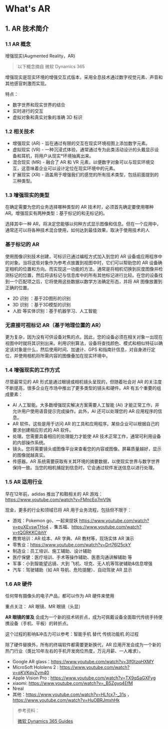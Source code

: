 # What's AR

## 1. AR 技术简介

### 1.1 AR 概念

增强现实(Augmented Reality，AR)

>以下概念摘自 微软 Dynamics 365

增强现实是现实环境的增强交互式版本，采用全息技术通过数字视觉元素、声音和其他感官刺激而实现。

特点：
* 数字世界和现实世界的结合
* 实时进行的交互
* 虚拟对象和真实对象的准确 3D 标识

### 1.2 相关技术

* 增强现实 (AR) - 旨在通过有限的交互在现实环境视图上添加数字元素。
* 虚拟现实 (VR) - 一种沉浸式体验，通常通过专为此类活动设计的头戴显示设备和耳机，将用户从现实*环境抽离出来。
* 混合现实 (MR) - 融合了 AR 和 VR 元素，以便数字对象可以与现实环境交互，这意味着企业可以设计定位在现实环境中的元素。
* 扩展现实 (XR) - 涵盖用于增强我们的感觉的所有技术类型，包括前面提到的三种类型。

### 1.3 增强现实的类型

在确定需要为您的业务选择哪种类型的 AR 技术时，必须首先确定要使用哪种 AR。增强现实有两种类型：基于标记的和无标记的。

选择其中一种 AR，将决定您能够以何种方式显示图像和信息。但在一个应用中，通常还可以将各种技术混合使用，如何达到最佳效果，取决于使用技术的人

### 基于标记的 AR

使用图像识别技术创建，可标识已通过编程方式加入到您的 AR 设备或应用程序中的对象。当将这些对象作为参考点放置到视图中时，它们可以帮助您的 AR 设备确定相机的位置和方向。而实现这一功能的方法，通常是将相机切换到灰度图像并检测标记的位置，然后将该标记与信息库中的所有其他标记进行比较。在您的设备找到一个匹配项之后，它将使用这些数据以数学方法确定形态，并将 AR 图像放置到正确的位置。

* 2D 识别 ：基于2D图形的识别
* 3D 识别 ：基于3D模型的识别
* 人脸 等实体识别：基于机器学习、人工智能

### 无直接可视标记 AR（基于地理位置的 AR）

更为复杂，因为没有可供设备对焦的点。因此，您的设备必须在相关对象一出现在视图中时就将其识别出来。利用识别算法，设备将查找颜色、模式和相似特征以确定该对象是什么，然后使用时间、加速计、GPS 和指南针信息，对自身进行定位，并使用相机将所需内容的图像叠加在现实环境中。


### 1.4 增强现实的工作方式

尽管最常见的 AR 形式是通过眼镜或相机镜头呈现的，但随着社会对 AR 的关注度不断提高，很多企业在市场中推出了更多类型的镜头和硬件。AR 有五个重要的组成要素：

* AI 人工智能。大多数增强现实解决方案需要人工智能 (AI) 才能正常工作，并允许用户使用语音提示完成操作。此外，AI 还可以处理您的 AR 应用程序的信息。
* AR 软件。这些是用于访问 AR 的工具和应用程序。某些企业可以根据自己的要求创建相应形式的 AR 软件。
* 处理。您需要具备相应的处理能力才能使 AR 技术正常工作，通常可利用设备的内部操作系统。
* 镜头。您将需要镜头或图像平台来查看您的内容或图像。屏幕质量越好，显示的图像就越真实。
* 传感器。AR 系统需要获取有关其环境的摘要数据，以使现实世界与数字世界保持一致。当您的相机捕捉到信息时，它会通过软件发送信息以进行处理。

### 1.5 AR 适用行业

早在12年前，adidas 推出了和鞋相关的 AR 游戏：https://www.youtube.com/watch?v=FMncEo7mV9k

现金，更多的行业和领域已将 AR 用于业务流程，包括但不限于：

* 游戏：Pokemon go、一起来捉妖 https://www.youtube.com/watch?v=puXEvswTHo4 、集五福、https://www.youtube.com/watch?v=tQGRKKCjbhY
* 教育培训：AR 绘本、AR 字典、AR 教材等，现场实体 AR 演示
* 零售业：https://www.youtube.com/watch?v=Drt76l25ckY
* 制造业：员工培训、施工辅助、设计辅助
* 医疗保健：医疗培训、手术等操作辅助、医患沟通讲解辅助 等
* 军事：小到智能望远镜、大到 飞机、坦克、无人机等驾驶辅助&信息增强
* 汽车：驾驶辅助（如 AR 导航、危险提醒）、自动驾驶 AR 显示

### 1.6 AR 硬件

任何带有摄像头的电子产品，都可以作为 AR 硬件来使用

重点关注： AR 眼镜、MR 眼镜（头显）

**AR 眼镜的普及** 会成为一个新的技术转折点，成为可佩戴设备全面取代传统手持便携设备（手机、平板）的转折点。

这个过程的影响&冲击力可以参考：智能手机 替代 传统功能机 的过程

除了硬件替换外，所有的终端软件都需要更新换代，AR 应用开发会成为一个新的热门行业（类比10年左右的手机开发岗位热度，万元月薪、一人难求）。

* Google AR glass：https://www.youtube.com/watch?v=3lf0tzqHXMY
* MicroSoft Hololens 2 : https://www.youtube.com/watch?v=qKVKpvZym40
* Apple Vision Pro : https://www.youtube.com/watch?v=TX9qSaGXFyg
* xiaomi: https://www.youtube.com/watch?v=_B5Zgyq4EfM
* Nreal 
* 其他：https://www.youtube.com/watch?v=HLfcx7-_31s ， https://www.youtube.com/watch?v=HuOBRJmxhHk

> 参考资料：
>
> [微软 Dynamics 365 Guides](https://dynamics.microsoft.com/zh-cn/mixed-reality/guides/what-is-augmented-reality-ar/)